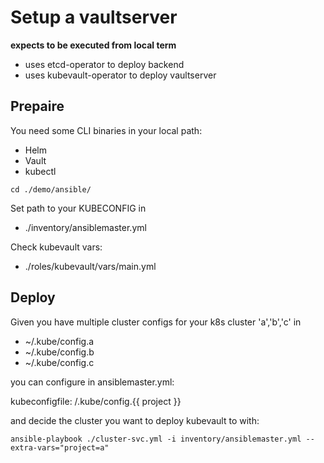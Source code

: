 # Setup a vaultserver 

**expects to be executed from local term**

* uses etcd-operator to deploy backend
* uses kubevault-operator to deploy vaultserver

## Prepaire

You need some CLI binaries in your local path:

* Helm
* Vault
* kubectl



```
cd ./demo/ansible/
```

Set path to your KUBECONFIG in

* ./inventory/ansiblemaster.yml

Check kubevault vars:

* ./roles/kubevault/vars/main.yml

## Deploy

Given you have multiple cluster configs for your k8s cluster 'a','b','c' in
* ~/.kube/config.a
* ~/.kube/config.b
* ~/.kube/config.c

you can configure in ansiblemaster.yml:

 kubeconfigfile: /.kube/config.{{ project }}

and decide the cluster you want to deploy kubevault to with:

```
ansible-playbook ./cluster-svc.yml -i inventory/ansiblemaster.yml --extra-vars="project=a"
``` 

